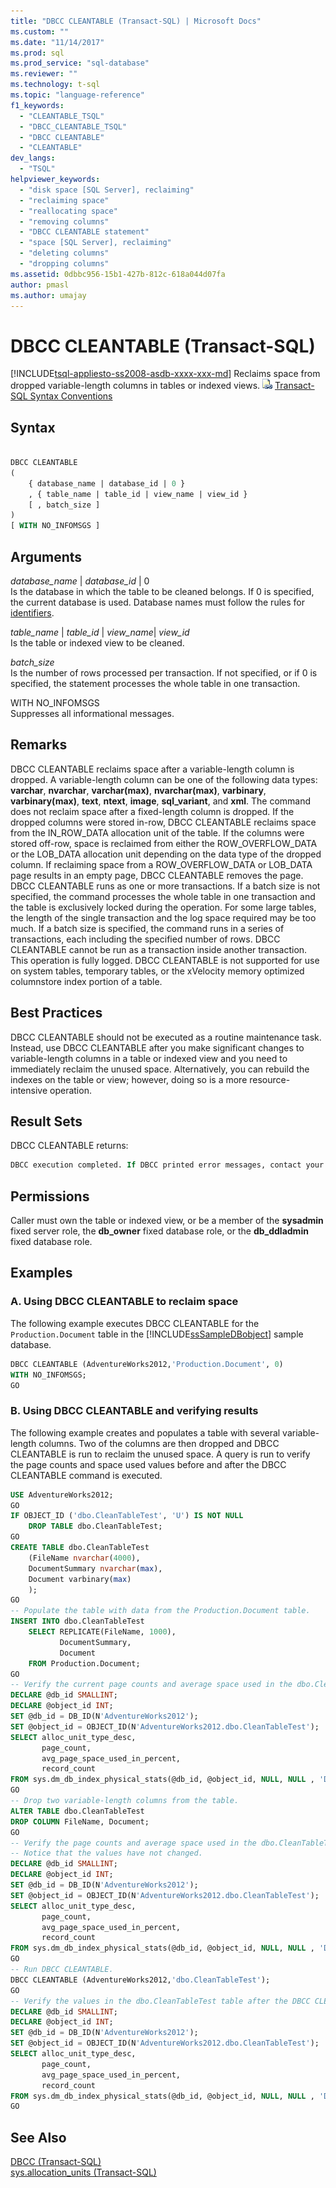 ```yaml
---
title: "DBCC CLEANTABLE (Transact-SQL) | Microsoft Docs"
ms.custom: ""
ms.date: "11/14/2017"
ms.prod: sql
ms.prod_service: "sql-database"
ms.reviewer: ""
ms.technology: t-sql
ms.topic: "language-reference"
f1_keywords: 
  - "CLEANTABLE_TSQL"
  - "DBCC_CLEANTABLE_TSQL"
  - "DBCC CLEANTABLE"
  - "CLEANTABLE"
dev_langs: 
  - "TSQL"
helpviewer_keywords: 
  - "disk space [SQL Server], reclaiming"
  - "reclaiming space"
  - "reallocating space"
  - "removing columns"
  - "DBCC CLEANTABLE statement"
  - "space [SQL Server], reclaiming"
  - "deleting columns"
  - "dropping columns"
ms.assetid: 0dbbc956-15b1-427b-812c-618a044d07fa
author: pmasl
ms.author: umajay
---
```

# DBCC CLEANTABLE (Transact-SQL)
[!INCLUDE[tsql-appliesto-ss2008-asdb-xxxx-xxx-md](../../includes/tsql-appliesto-ss2008-asdb-xxxx-xxx-md.md)]
Reclaims space from dropped variable-length columns in tables or indexed views.
![Topic link icon](../../database-engine/configure-windows/media/topic-link.gif "Topic link icon") [Transact-SQL Syntax Conventions](../../t-sql/language-elements/transact-sql-syntax-conventions-transact-sql.md)
  
## Syntax  
  
```sql
  
DBCC CLEANTABLE  
(  
    { database_name | database_id | 0 }  
    , { table_name | table_id | view_name | view_id }  
    [ , batch_size ]  
)  
[ WITH NO_INFOMSGS ]  
```  
  
## Arguments  
 *database_name* | *database_id* | 0  
 Is the database in which the table to be cleaned belongs. If 0 is specified, the current database is used. Database names must follow the rules for [identifiers](../../relational-databases/databases/database-identifiers.md).  
  
 *table_name* | *table_id* | *view_name*| *view_id*  
 Is the table or indexed view to be cleaned.  
  
 *batch_size*  
 Is the number of rows processed per transaction. If not specified, or if 0 is specified, the statement processes the whole table in one transaction.  
  
 WITH NO_INFOMSGS  
 Suppresses all informational messages.  
  
## Remarks  
DBCC CLEANTABLE reclaims space after a variable-length column is dropped. A variable-length column can be one of the following data types: **varchar**, **nvarchar**, **varchar(max)**, **nvarchar(max)**, **varbinary**, **varbinary(max)**, **text**, **ntext**, **image**, **sql_variant**, and **xml**. The command does not reclaim space after a fixed-length column is dropped.
If the dropped columns were stored in-row, DBCC CLEANTABLE reclaims space from the IN_ROW_DATA allocation unit of the table. If the columns were stored off-row, space is reclaimed from either the ROW_OVERFLOW_DATA or the LOB_DATA allocation unit depending on the data type of the dropped column. If reclaiming space from a ROW_OVERFLOW_DATA or LOB_DATA page results in an empty page, DBCC CLEANTABLE removes the page.
DBCC CLEANTABLE runs as one or more transactions. If a batch size is not specified, the command processes the whole table in one transaction and the table is exclusively locked during the operation. For some large tables, the length of the single transaction and the log space required may be too much. If a batch size is specified, the command runs in a series of transactions, each including the specified number of rows. DBCC CLEANTABLE cannot be run as a transaction inside another transaction.
This operation is fully logged.
DBCC CLEANTABLE is not supported for use on system tables, temporary tables, or the xVelocity memory optimized columnstore index portion of a table.
  
## Best Practices  
DBCC CLEANTABLE should not be executed as a routine maintenance task. Instead, use DBCC CLEANTABLE after you make significant changes to variable-length columns in a table or indexed view and you need to immediately reclaim the unused space. Alternatively, you can rebuild the indexes on the table or view; however, doing so is a more resource-intensive operation.
  
## Result Sets  
DBCC CLEANTABLE returns:
  
```sql
DBCC execution completed. If DBCC printed error messages, contact your system administrator.  
```  
  
## Permissions  
 Caller must own the table or indexed view, or be a member of the **sysadmin** fixed server role, the **db_owner** fixed database role, or the **db_ddladmin** fixed database role.  
  
## Examples  
### A. Using DBCC CLEANTABLE to reclaim space  
The following example executes DBCC CLEANTABLE for the `Production.Document` table in the [!INCLUDE[ssSampleDBobject](../../includes/sssampledbobject-md.md)] sample database.
  
```sql  
DBCC CLEANTABLE (AdventureWorks2012,'Production.Document', 0)  
WITH NO_INFOMSGS;  
GO  
```  
  
### B. Using DBCC CLEANTABLE and verifying results  
The following example creates and populates a table with several variable-length columns. Two of the columns are then dropped and DBCC CLEANTABLE is run to reclaim the unused space. A query is run to verify the page counts and space used values before and after the DBCC CLEANTABLE command is executed.
  
```sql  
USE AdventureWorks2012;  
GO  
IF OBJECT_ID ('dbo.CleanTableTest', 'U') IS NOT NULL  
    DROP TABLE dbo.CleanTableTest;  
GO  
CREATE TABLE dbo.CleanTableTest  
    (FileName nvarchar(4000),   
    DocumentSummary nvarchar(max),  
    Document varbinary(max)  
    );  
GO  
-- Populate the table with data from the Production.Document table.  
INSERT INTO dbo.CleanTableTest  
    SELECT REPLICATE(FileName, 1000),   
           DocumentSummary,   
           Document  
    FROM Production.Document;  
GO  
-- Verify the current page counts and average space used in the dbo.CleanTableTest table.  
DECLARE @db_id SMALLINT;  
DECLARE @object_id INT;  
SET @db_id = DB_ID(N'AdventureWorks2012');  
SET @object_id = OBJECT_ID(N'AdventureWorks2012.dbo.CleanTableTest');  
SELECT alloc_unit_type_desc,   
       page_count,   
       avg_page_space_used_in_percent,   
       record_count  
FROM sys.dm_db_index_physical_stats(@db_id, @object_id, NULL, NULL , 'Detailed');  
GO  
-- Drop two variable-length columns from the table.  
ALTER TABLE dbo.CleanTableTest  
DROP COLUMN FileName, Document;  
GO  
-- Verify the page counts and average space used in the dbo.CleanTableTest table  
-- Notice that the values have not changed.  
DECLARE @db_id SMALLINT;  
DECLARE @object_id INT;  
SET @db_id = DB_ID(N'AdventureWorks2012');  
SET @object_id = OBJECT_ID(N'AdventureWorks2012.dbo.CleanTableTest');  
SELECT alloc_unit_type_desc,   
       page_count,   
       avg_page_space_used_in_percent,   
       record_count  
FROM sys.dm_db_index_physical_stats(@db_id, @object_id, NULL, NULL , 'Detailed');  
GO  
-- Run DBCC CLEANTABLE.  
DBCC CLEANTABLE (AdventureWorks2012,'dbo.CleanTableTest');  
GO  
-- Verify the values in the dbo.CleanTableTest table after the DBCC CLEANTABLE command.  
DECLARE @db_id SMALLINT;  
DECLARE @object_id INT;  
SET @db_id = DB_ID(N'AdventureWorks2012');  
SET @object_id = OBJECT_ID(N'AdventureWorks2012.dbo.CleanTableTest');  
SELECT alloc_unit_type_desc,   
       page_count,   
       avg_page_space_used_in_percent,   
       record_count  
FROM sys.dm_db_index_physical_stats(@db_id, @object_id, NULL, NULL , 'Detailed');  
GO  
```  
  
## See Also  
[DBCC &#40;Transact-SQL&#41;](../../t-sql/database-console-commands/dbcc-transact-sql.md)  
 [sys.allocation_units &#40;Transact-SQL&#41;](../../relational-databases/system-catalog-views/sys-allocation-units-transact-sql.md)  
  
  
